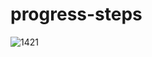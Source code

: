 # progress-steps


![1421](https://user-images.githubusercontent.com/113616088/190447157-99c1d17e-a043-46dd-b9c4-06f34bac2664.png)
